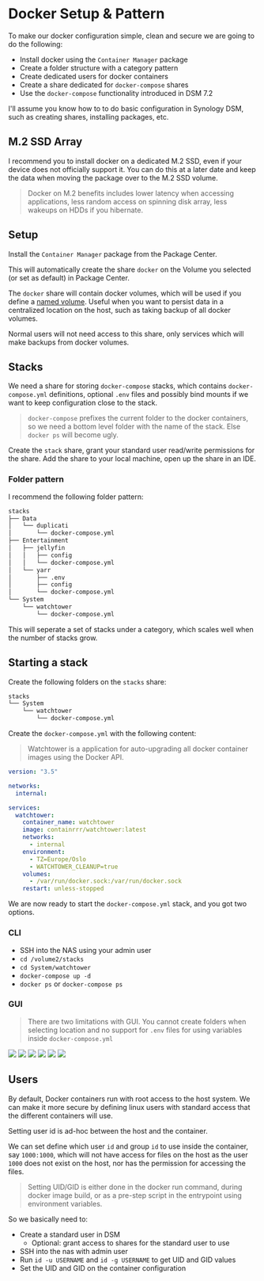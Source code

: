 # Docker Setup & Pattern

To make our docker configuration simple, clean and secure we are going to do the following:

 - Install docker using the `Container Manager` package
 - Create a folder structure with a category pattern
 - Create dedicated users for docker containers
 - Create a share dedicated for `docker-compose` shares
 - Use the `docker-compose` functionality introduced in DSM 7.2

I'll assume you know how to to do basic configuration in Synology DSM, such as creating shares, installing packages, etc.

## M.2 SSD Array

I recommend you to install docker on a dedicated M.2 SSD, even if your device does not officially support it. You can do this at a later date and keep the data when moving the package over to the M.2 SSD volume.

> Docker on M.2 benefits includes lower latency when accessing applications, less random access on spinning disk array, less wakeups on HDDs if you hibernate.

## Setup

Install the `Container Manager` package from the Package Center.

This will automatically create the share `docker` on the Volume you selected (or set as default) in Package Center.

The `docker` share will contain docker volumes, which will be used if you define a [named volume](https://docs.docker.com/storage/volumes/). Useful when you want to persist data in a centralized location on the host, such as taking backup of all docker volumes.

Normal users will not need access to this share, only services which will make backups from docker volumes.

## Stacks

We need a share for storing `docker-compose` stacks, which contains `docker-compose.yml` definitions, optional `.env` files and possibly bind mounts if we want to keep configuration close to the stack.

> `docker-compose` prefixes the current folder to the docker containers, so we need a bottom level folder with the name of the stack. Else `docker ps` will become ugly.

Create the `stack` share, grant your standard user read/write permissions for the share. Add the share to your local machine, open up the share in an IDE.

### Folder pattern

I recommend the following folder pattern:

```bash
stacks
├── Data
│   └── duplicati
│       └── docker-compose.yml
├── Entertainment
│   ├── jellyfin
│   │   ├── config
│   │   └── docker-compose.yml
│   └── yarr
│       ├── .env
│       ├── config
│       └── docker-compose.yml
└── System
    └── watchtower
        └── docker-compose.yml
```

This will seperate a set of stacks under a category, which scales well when the number of stacks grow.

## Starting a stack

Create the following folders on the `stacks` share:

```bash
stacks
└── System
    └── watchtower
        └── docker-compose.yml
```

Create the `docker-compose.yml` with the following content:

> Watchtower is a application for auto-upgrading all docker container images using the Docker API.

```yaml
version: "3.5"

networks:
  internal:

services:
  watchtower:
    container_name: watchtower
    image: containrrr/watchtower:latest
    networks:
      - internal
    environment:
      - TZ=Europe/Oslo
      - WATCHTOWER_CLEANUP=true
    volumes:
      - /var/run/docker.sock:/var/run/docker.sock
    restart: unless-stopped
```

We are now ready to start the `docker-compose.yml` stack, and you got two options.

### CLI

 - SSH into the NAS using your admin user
 - `cd /volume2/stacks`
 - `cd System/watchtower`
 - `docker-compose up -d`
 - `docker ps` or `docker-compose ps`

### GUI

> There are two limitations with GUI. You cannot create folders when selecting location and no support for `.env` files for using variables inside `docker-compose.yml`

![](\assets\images\synology\docker-stack-1.png#center)
![](\assets\images\synology\docker-stack-2.png#center)
![](\assets\images\synology\docker-stack-3.png#center)
![](\assets\images\synology\docker-stack-4.png#center)
![](\assets\images\synology\docker-stack-5.png#center)
![](\assets\images\synology\docker-stack-6.png#center)

## Users

By default, Docker containers run with root access to the host system. We can make it more secure by defining linux users with standard access that the different containers will use.

Setting user id is ad-hoc between the host and the container.

We can set define which user `id` and group `id` to use inside the container, say `1000:1000`, which will not have access for files on the host as the user `1000` does not exist on the host, nor has the permission for accessing the files.

> Setting UID/GID is either done in the docker run command, during docker image build, or as a pre-step script in the entrypoint using environment variables.

So we basically need to:

 - Create a standard user in DSM
    - Optional: grant access to shares for the standard user to use
 - SSH into the nas with admin user
 - Run `id -u USERNAME` and `id -g USERNAME` to get UID and GID values
 - Set the UID and GID on the container configuration